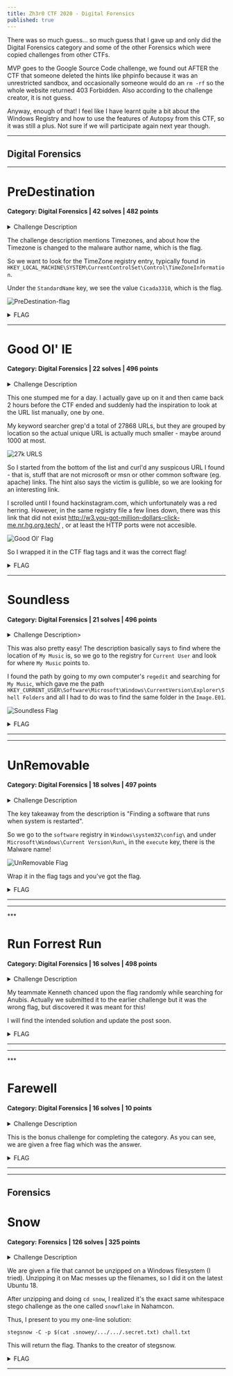 ```yaml
---
title: Zh3r0 CTF 2020 - Digital Forensics
published: true
---
```


There was so much guess... so much guess that I gave up and only did the Digital Forensics category and some of the other Forensics which were copied challenges from other CTFs.

MVP goes to the Google Source Code challenge, we found out AFTER the CTF that someone deleted the hints like phpinfo because it was an unrestricted sandbox, and occasionally someone would do an `rm -rf` so the whole website returned 403 Forbidden. Also according to the challenge creator, it is not guess.

Anyway, enough of that! I feel like I have learnt quite a bit about the Windows Registry and how to use the features of Autopsy from this CTF, so it was still a plus. Not sure if we will participate again next year though. 

---

## Digital Forensics

---

# PreDestination

#### Category: Digital Forensics | 42 solves | 482 points

<details>
  <summary>Challenge Description</summary>
  
  MR.Zh3r0 is a mathematician who loves what he does, he loves music and he is fairly good; like an average joe, with personal desktops but a really gullible person who could be phished or scammed easily! He had some bad colleagues in his office that led him to have some bad intentions towards them. One of his "HECKER" friend suggested to download some virus to destroy the data the other people has. As you would expect, this backfired. He has called the World's best forensics experts to come to his rescue! We were fortunately able to get his PC's image and some of the files in it. And We have a suspicion if he only downloaded one malware or more than one? And we need answers to some questions that follow, this would be your first assignment!
<br>
We found that his PC had some sort of problem with Time Zones even though he tries to reset it, it seems the malware is somehow able to edit the TimeZone to the malware author's name. How could a malware edit the TimeZone information if it had Administrator Privilege to the system!?
<br><br>
Note:- File for the challenges in this series is the same
<br>
Author : Amun-Ra
<br>
Flag format - zh3r0{authorname}
</details>

The challenge description mentions Timezones, and about how the Timezone is changed to the malware author name, which is the flag.

So we want to look for the TimeZone registry entry, typically found in `HKEY_LOCAL_MACHINE\SYSTEM\CurrentControlSet\Control\TimeZoneInformation`. 

Under the `StandardName` key, we see the value `Cicada3310`, which is the flag.

![PreDestination-flag](../assets/zh3r0-ctf-2020/PreDestination-flag.png)

<details>
  <summary>FLAG</summary>
  
  zh3r0{Cicida3310}
</details>

***

# Good Ol' IE

#### Category: Digital Forensics | 22 solves | 496 points

<details>
  <summary>Challenge Description</summary>
  
  We haven't found the traces of how the virus could have got into the system. There are several attack vectors that a malware could get into the system which you will need to research upon. Now the question is, find the most probable way the malware(s) could've got in and the flag would be the name of the source.
<br><br>
Note:- File for the challenges in this series is the same
<br>
Author : Amun-Ra
<br>
Flag format - zh3r0{name of the malware source through which it entered the PC}
<br>
File - Same as the first challenge file
</details>

This one stumped me for a day. I actually gave up on it and then came back 2 hours before the CTF ended and suddenly had the inspiration to look at the URL list manually, one by one.

My keyword searcher grep'd a total of 27868 URLs, but they are grouped by location so the actual unique URL is actually much smaller - maybe around 1000 at most. 

![27k URLS](../assets/zh3r0-ctf-2020/Good-Ol-IE-27k-urls.png)

So I started from the bottom of the list and curl'd any suspicous URL I found - that is, stuff that are not microsoft or msn or other common software (eg. apache) links. The hint also says the victim is gullible, so we are looking for an interesting link.

I scrolled until I found hackinstagram.com, which unfortunately was a red herring. However, in the same registry file a few lines down, there was this link that did not exist http://w3.you-got-million-dollars-click-me.nr.hg.org.tech/ , or at least the HTTP ports were not accesible.

![Good Ol' Flag](../assets/zh3r0-ctf-2020/Good-Ol-IE-flag.png)

So I wrapped it in the CTF flag tags and it was the correct flag!

<details>
  <summary>FLAG</summary>
  
  zh3r0{http://w3.you-got-million-dollars-click-me.nr.hg.org.tech/}
</details>

***

# Soundless

#### Category: Digital Forensics | 21 solves | 496 points

<details>
  <summary>Challenge Description></summary>
  
  Good job in finding the flag! We have found traces of yet another malware! The information we have is that MR.Zh3r0's music folder isn't really a music folder,(i.e), he's music folder seems to trigger the virus software somehow whenever he clicks it! Now he can't even open his default music folder to hear some good musics! We have a certain idea that somehow the virus might be redirecting the clicks to a different location where the virus resides or the location of music folder could be compltely different! You can find the flag at the right place when you look, it will be obvoius when u look at it!
<br><br>
Note:- File for the challenges in this series is the same
<br>
Author : Amun-Ra
<br>
Flag format - zh3r0{path to the malware file}
</details>


This was also pretty easy! The description basically says to find where the location of `My Music` is, so we go to the registry for `Current User` and look for where `My Music` points to. 

I found the path by going to my own computer's `regedit` and searching for `My Music`, which gave me the path `HKEY_CURRENT_USER\Software\Microsoft\Windows\CurrentVersion\Explorer\Shell Folders` and all I had to do was to find the same folder in the `Image.E01`.

![Soundless Flag](../assets/zh3r0-ctf-2020/Soundless-flag.png)

<details>
  <summary>FLAG</summary>
  
  zh3r0{C:\Users\zh3r0\Documents\Hades.exe}
</details>


***

***    


# UnRemovable

#### Category: Digital Forensics | 18 solves | 497 points

<details>
  <summary>Challenge Description</summary>
  
  Now, that you have found out how the malware got in, the next question is to find what the malware's name is, we have got a lead though, we found out that the virus wasn't removable from the system even after a restart. Although it hasn't been identified at a particular location, something is triggering it to restart as soon as he logs in! How could this happen? If you find the reason or the method for the above mentioned phenomenon you will find the flag there as an obvious one.
<br>
<br>
   Note:- File for the challenges in this series is the same
<br>
   Author : Amun-Ra
<br>
   Flag format - zh3r0{malware name which will be at the right location you will need to find at}
<br>
   File - Same as the first challenge file

</details>

The key takeaway from the description is "Finding a software that runs when system is restarted".

So we go to the `software` registry in `Windows\system32\config\` and under `Microsoft\Windows\Current Version\Run\`, in the `execute` key, there is the Malware name!

![UnRemovable Flag](../assets/zh3r0-ctf-2020/UnRemovable-flag.png)

Wrap it in the flag tags and you've got the flag.

<details>
  <summary>FLAG</summary>

zh3r0{C:\windows\Program Files(x86)\Anubis.exe}
</details>  

***
<hr>
***

# Run Forrest Run

#### Category: Digital Forensics | 16 solves | 498 points

<details>
  <summary>Challenge Description</summary>
  
  Just like one other malware you found, we found traces of another malware which is able to start itself without user intervention, but this time we have no idea or info on when it starts or what triggers it, we only know that it runs automatically! If you have found out all the other flags then this one would be easy for you, this is a test of how much you know about forensics and where to look at properly!
<br>
<br>
Note:- File for the challenges in this series is the same
<br>
Author : Amun-Ra
<br>
Flag format - zh3r0{location of the malware file}
<br>
File - Same as the first challenge file
</details>


My teammate Kenneth chanced upon the flag randomly while searching for Anubis. Actually we submitted it to the earlier challenge but it was the wrong flag, but discovered it was meant for this! 

I will find the intended solution and update the post soon.


<details>
  <summary>FLAG</summary>
  
  zh3r0{ctfmalware.exe}
</details>

***
<hr>
***

# Farewell

#### Category: Digital Forensics | 16 solves | 10 points

<details>
  <summary>Challenge Description</summary>
  
  I hope you liked this series! Hope you learned a lot from this from this!!! Thanks for the support as well!
<br>
Congratulations on solving this series!! You all did well and proved to be a good Digital Forensics Expert!
<br>
Have fun doing Forensics!
<br><br>
P.S. People who found the flag way before the wave 3 challs got released,... You are either a really Good Forensic expert or very lucky to stumble upon this!! Any ways congrats to you to for the fast solve!
<br>
Author : Amun-Ra
<br>
Flag - zh3r0{Digital_Forensics_Rocks!!!}
</details>

This is the bonus challenge for completing the category. As you can see, we are given a free flag which was the answer.

<details>
  <summary>FLAG</summary>
  
  zh3r0{Digital_Forensics_Rocks!!!}
</details>

***

***

## Forensics

# Snow

#### Category: Forensics | 126 solves | 325 points

<details>
  <summary>Challenge Description</summary>
  
  I wonder if the snow loves the trees and fields, that it kisses them so gently?
<br><br>
Author : h4x5p4c3
</details>

We are given a file that cannot be unzipped on a Windows filesystem (I tried). Unzipping it on Mac messes up the filenames, so I did it on the latest Ubuntu 18.

After unzipping and doing `cd snow`, I realized it's the exact same whitespace stego challenge as the one called `snowflake` in Nahamcon.

Thus, I present to you my one-line solution:

`stegsnow -C -p $(cat .snowey/.../.../.secret.txt) chall.txt`

This will return the flag. Thanks to the creator of stegsnow.

<details>
  <summary>FLAG</summary>
  
  zh3r0{i5_it_sn0w1ng?}
</details>

***